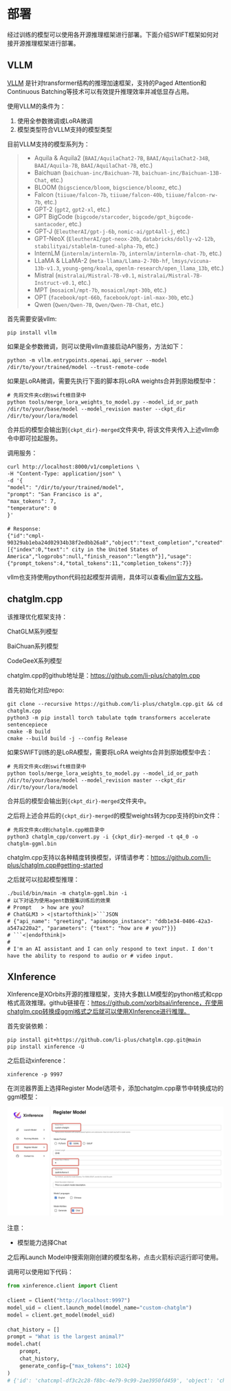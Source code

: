 # 部署

经过训练的模型可以使用各开源推理框架进行部署。下面介绍SWIFT框架如何对接开源推理框架进行部署。

## VLLM

[VLLM](https://github.com/vllm-project/vllm) 是针对transformer结构的推理加速框架，支持的Paged Attention和Continuous Batching等技术可以有效提升推理效率并减低显存占用。

使用VLLM的条件为：

1. 使用全参数微调或LoRA微调
2. 模型类型符合VLLM支持的模型类型

目前VLLM支持的模型系列为：

> - Aquila & Aquila2 (`BAAI/AquilaChat2-7B`, `BAAI/AquilaChat2-34B`, `BAAI/Aquila-7B`, `BAAI/AquilaChat-7B`, etc.)
> - Baichuan (`baichuan-inc/Baichuan-7B`, `baichuan-inc/Baichuan-13B-Chat`, etc.)
> - BLOOM (`bigscience/bloom`, `bigscience/bloomz`, etc.)
> - Falcon (`tiiuae/falcon-7b`, `tiiuae/falcon-40b`, `tiiuae/falcon-rw-7b`, etc.)
> - GPT-2 (`gpt2`, `gpt2-xl`, etc.)
> - GPT BigCode (`bigcode/starcoder`, `bigcode/gpt_bigcode-santacoder`, etc.)
> - GPT-J (`EleutherAI/gpt-j-6b`, `nomic-ai/gpt4all-j`, etc.)
> - GPT-NeoX (`EleutherAI/gpt-neox-20b`, `databricks/dolly-v2-12b`, `stabilityai/stablelm-tuned-alpha-7b`, etc.)
> - InternLM (`internlm/internlm-7b`, `internlm/internlm-chat-7b`, etc.)
> - LLaMA & LLaMA-2 (`meta-llama/Llama-2-70b-hf`, `lmsys/vicuna-13b-v1.3`, `young-geng/koala`, `openlm-research/open_llama_13b`, etc.)
> - Mistral (`mistralai/Mistral-7B-v0.1`, `mistralai/Mistral-7B-Instruct-v0.1`, etc.)
> - MPT (`mosaicml/mpt-7b`, `mosaicml/mpt-30b`, etc.)
> - OPT (`facebook/opt-66b`, `facebook/opt-iml-max-30b`, etc.)
> - Qwen (`Qwen/Qwen-7B`, `Qwen/Qwen-7B-Chat`, etc.)

首先需要安装vllm:

```shell
pip install vllm
```

如果是全参数微调，则可以使用vllm直接启动API服务，方法如下：

```shell
python -m vllm.entrypoints.openai.api_server --model /dir/to/your/trained/model --trust-remote-code
```

如果是LoRA微调，需要先执行下面的脚本将LoRA weights合并到原始模型中：

```shell
# 先将文件夹cd到swift根目录中
python tools/merge_lora_weights_to_model.py --model_id_or_path /dir/to/your/base/model --model_revision master --ckpt_dir /dir/to/your/lora/model
```

合并后的模型会输出到`{ckpt_dir}-merged`文件夹中, 将该文件夹传入上述vllm命令中即可拉起服务。

调用服务：

```shell
curl http://localhost:8000/v1/completions \
-H "Content-Type: application/json" \
-d '{
"model": "/dir/to/your/trained/model",
"prompt": "San Francisco is a",
"max_tokens": 7,
"temperature": 0
}'

# Response:
{"id":"cmpl-90329ab1eba24d02934b38f2edbb26a8","object":"text_completion","created":11506341,"model":"/dir/to/your/trained/model","choices":[{"index":0,"text":" city in the United States of America","logprobs":null,"finish_reason":"length"}],"usage":{"prompt_tokens":4,"total_tokens":11,"completion_tokens":7}}
```

vllm也支持使用python代码拉起模型并调用，具体可以查看[vllm官方文档](https://vllm.readthedocs.io/en/latest/getting_started/quickstart.html)。

## chatglm.cpp

该推理优化框架支持：

ChatGLM系列模型

BaiChuan系列模型

CodeGeeX系列模型

chatglm.cpp的github地址是：https://github.com/li-plus/chatglm.cpp

首先初始化对应repo:
```shell
git clone --recursive https://github.com/li-plus/chatglm.cpp.git && cd chatglm.cpp
python3 -m pip install torch tabulate tqdm transformers accelerate sentencepiece
cmake -B build
cmake --build build -j --config Release
```

如果SWIFT训练的是LoRA模型，需要将LoRA weights合并到原始模型中去：

```shell
# 先将文件夹cd到swift根目录中
python tools/merge_lora_weights_to_model.py --model_id_or_path /dir/to/your/base/model --model_revision master --ckpt_dir /dir/to/your/lora/model
```

合并后的模型会输出到`{ckpt_dir}-merged`文件夹中。

之后将上述合并后的`{ckpt_dir}-merged`的模型weights转为cpp支持的bin文件：

```shell
# 先将文件夹cd到chatglm.cpp根目录中
python3 chatglm_cpp/convert.py -i {ckpt_dir}-merged -t q4_0 -o chatglm-ggml.bin
```

chatglm.cpp支持以各种精度转换模型，详情请参考：https://github.com/li-plus/chatglm.cpp#getting-started

之后就可以拉起模型推理：

```shell
./build/bin/main -m chatglm-ggml.bin -i
# 以下对话为使用agent数据集训练后的效果
# Prompt   > how are you?
# ChatGLM3 > <|startofthink|>```JSON
# {"api_name": "greeting", "apimongo_instance": "ddb1e34-0406-42a3-a547a220a2", "parameters": {"text": "how are # you?"}}}
# ```<|endofthink|>
# 
# I'm an AI assistant and I can only respond to text input. I don't have the ability to respond to audio or # video input.
```

## XInference

XInference是XOrbits开源的推理框架，支持大多数LLM模型的python格式和cpp格式高效推理。github链接在：https://github.com/xorbitsai/inference，在使用chatglm.cpp转换成ggml格式之后就可以使用XInference进行推理。

首先安装依赖：

```shell
pip install git+https://github.com/li-plus/chatglm.cpp.git@main
pip install xinference -U
```

之后启动xinference：

```shell
xinference -p 9997
```

在浏览器界面上选择Register Model选项卡，添加chatglm.cpp章节中转换成功的ggml模型：

![image.png](../resources/xinference.jpg)

注意：

- 模型能力选择Chat

之后再Launch Model中搜索刚刚创建的模型名称，点击火箭标识运行即可使用。

调用可以使用如下代码：

```python
from xinference.client import Client

client = Client("http://localhost:9997")
model_uid = client.launch_model(model_name="custom-chatglm")
model = client.get_model(model_uid)

chat_history = []
prompt = "What is the largest animal?"
model.chat(
    prompt,
    chat_history,
    generate_config={"max_tokens": 1024}
)
# {'id': 'chatcmpl-df3c2c28-f8bc-4e79-9c99-2ae3950fd459', 'object': 'chat.completion', 'created': 1699367362, 'model': '021c2b74-7d7a-11ee-b1aa-ead073d837c1', 'choices': [{'index': 0, 'message': {'role': 'assistant', 'content': "According to records kept by the Guinness World Records, the largest animal in the world is the Blue Whale, specifically, the Right and Left Whales, which were both caught off the coast of Newfoundland. The two whales measured a length of 105.63 meters, or approximately 346 feet long, and had a corresponding body weight of 203,980 pounds, or approximately 101 tons. It's important to note that this was an extremely rare event and the whales that size don't commonly occur."}, 'finish_reason': None}], 'usage': {'prompt_tokens': -1, 'completion_tokens': -1, 'total_tokens': -1}}
```

